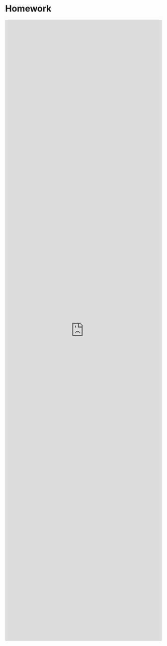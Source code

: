# Homework

<div style="height:4000px; width:100%">
    <iframe class="full-width, prairielearn-iframe" src="https://ca.prairielearn.com/pl/course_instance/2439/assessment/18407" frameborder="0" width="100%" height="2000px"></iframe>
</div>
